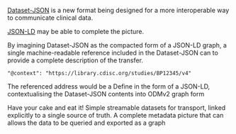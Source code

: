 [Dataset-JSON](https://wiki.cdisc.org/display/DSJSONHACK) is a new format being designed for a more interoperable way to communicate clinical data. 

[JSON-LD](https://www.w3.org/TR/json-ld11/) may be able to complete the picture. 

By imagining Dataset-JSON as the compacted form of a JSON-LD graph, a single machine-readable reference included in the Dataset-JSON can to provide a complete description of the transfer.

    "@context": "https://library.cdisc.org/studies/BP12345/v4"

The referenced address would be a Define in the form of a JSON-LD, contextualising the Dataset-JSON contents into ODMv2 graph form

Have your cake and eat it! Simple streamable datasets for transport, linked explicitly to a single source of truth. A complete metadata picture that can allows the data to be queried and exported as a graph